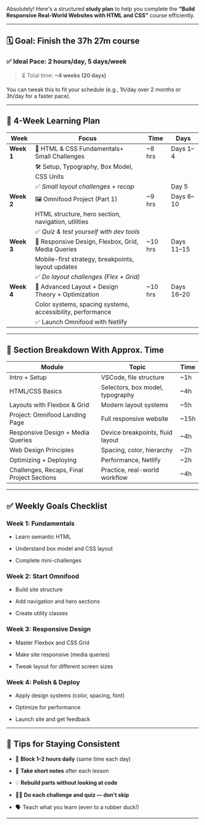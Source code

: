 Absolutely! Here's a structured **study plan** to help you complete the **“Build Responsive Real-World Websites with HTML and CSS”** course efficiently.

---

## 🗓️ Goal: Finish the 37h 27m course

### ✅ Ideal Pace: **2 hours/day**, **5 days/week**

> ⏳ Total time: **~4 weeks (20 days)**

You can tweak this to fit your schedule (e.g., 1h/day over 2 months or 3h/day for a faster pace).

---

## 📅 4-Week Learning Plan

|**Week**|**Focus**|**Time**|**Days**|
|---|---|---|---|
|**Week 1**|🧱 HTML & CSS Fundamentals+ Small Challenges|~8 hrs|Days 1–4|
||🛠️ Setup, Typography, Box Model, CSS Units|||
||✅ _Small layout challenges + recap_||Day 5|
|**Week 2**|🖼️ Omnifood Project (Part 1)|~9 hrs|Days 6–10|
||HTML structure, hero section, navigation, utilities|||
||✅ _Quiz & test yourself with dev tools_|||
|**Week 3**|📱 Responsive Design, Flexbox, Grid, Media Queries|~10 hrs|Days 11–15|
||Mobile-first strategy, breakpoints, layout updates|||
||✅ _Do layout challenges (Flex + Grid)_|||
|**Week 4**|🧠 Advanced Layout + Design Theory + Optimization|~10 hrs|Days 16–20|
||Color systems, spacing systems, accessibility, performance|||
||✅ Launch Omnifood with Netlify|||

---

## 🧩 Section Breakdown With Approx. Time

|**Module**|**Topic**|**Time**|
|---|---|---|
|Intro + Setup|VSCode, file structure|~1h|
|HTML/CSS Basics|Selectors, box model, typography|~4h|
|Layouts with Flexbox & Grid|Modern layout systems|~5h|
|Project: Omnifood Landing Page|Full responsive website|~15h|
|Responsive Design + Media Queries|Device breakpoints, fluid layout|~4h|
|Web Design Principles|Spacing, color, hierarchy|~2h|
|Optimizing + Deploying|Performance, Netlify|~2h|
|Challenges, Recaps, Final Project Sections|Practice, real-world workflow|~4h|

---

## ✅ Weekly Goals Checklist

### Week 1: Fundamentals

-  Learn semantic HTML
    
-  Understand box model and CSS layout
    
-  Complete mini-challenges
    

### Week 2: Start Omnifood

-  Build site structure
    
-  Add navigation and hero sections
    
-  Create utility classes
    

### Week 3: Responsive Design

-  Master Flexbox and CSS Grid
    
-  Make site responsive (media queries)
    
-  Tweak layout for different screen sizes
    

### Week 4: Polish & Deploy

-  Apply design systems (color, spacing, font)
    
-  Optimize for performance
    
-  Launch site and get feedback
    

---

## 📌 Tips for Staying Consistent

- 📆 **Block 1–2 hours daily** (same time each day)
    
- 📓 **Take short notes** after each lesson
    
- 💡 **Rebuild parts without looking at code**
    
- 🧑‍💻 **Do each challenge and quiz — don’t skip**
    
- 🗣️ Teach what you learn (even to a rubber duck!)
    

---
